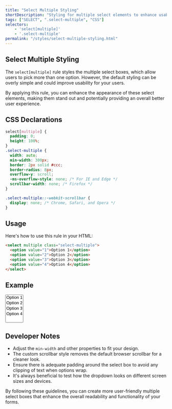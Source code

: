 ```yaml
---
title: "Select Multiple Styling"
shortDescription: "Styling for multiple select elements to enhance usability."
tags: ["SELECT", ".select-multiple", "CSS"]
selectors:
    - 'select[multiple]'
    - '.select-multiple'
permalink: "/styles/select-multiple-styling.html"
---
```


## Select Multiple Styling

The `select[multiple]` rule styles the multiple select boxes, which allow users to pick more than one option. However, the default styling can be overly simple and could improve usability for your users.

By applying this rule, you can enhance the appearance of these select elements, making them stand out and potentially providing an overall better user experience.

## CSS Declarations

```css
select[multiple] {
  padding: 0;
  height: 100%;
}
.select-multiple {
  width: auto;
  min-width: 300px;
  border: 2px solid #ccc;
  border-radius: 8px;
  overflow-y: scroll;
  -ms-overflow-style: none; /* For IE and Edge */
  scrollbar-width: none; /* Firefox */
}

.select-multiple::-webkit-scrollbar {
  display: none; /* Chrome, Safari, and Opera */
}
```

## Usage

Here's how to use this rule in your HTML:

```html
<select multiple class="select-multiple">
  <option value="1">Option 1</option>
  <option value="2">Option 2</option>
  <option value="3">Option 3</option>
  <option value="4">Option 4</option>
</select>
```

## Example

<div class="example-container">
    <select multiple class="select-multiple" size="5">
      <option value="1">Option 1</option>
      <option value="2">Option 2</option>
      <option value="3">Option 3</option>
      <option value="4">Option 4</option>
    </select>
</div>

## Developer Notes

- Adjust the `min-width` and other properties to fit your design.
- The custom scrollbar style removes the default browser scrollbar for a cleaner look.
- Ensure there is adequate padding around the select box to avoid any clipping of text when options wrap.
- It's always beneficial to test how the dropdown looks on different screen sizes and devices. 

By following these guidelines, you can create more user-friendly multiple select boxes that enhance the overall readability and functionality of your forms.
